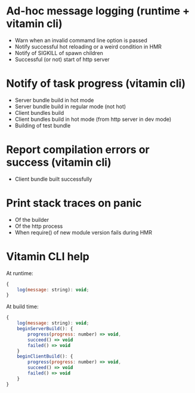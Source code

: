 # Ad-hoc message logging (runtime + vitamin cli)
- Warn when an invalid commamd line option is passed
- Notify successful hot reloading or a weird condition in HMR
- Notify of SIGKILL of spawn children
- Successful (or not) start of http server
# Notify of task progress (vitamin cli)
- Server bundle build in hot mode
- Server bundle build in regular mode (not hot)
- Client bundles build
- Client bundles build in hot mode (from http server in dev mode)
- Building of test bundle
# Report compilation errors or success (vitamin cli)
- Client bundle built successfully

# Print stack traces on panic
- Of the builder
- Of the http process
- When require() of new module version fails during HMR
# Vitamin CLI help
At runtime:
```javascript
{
    log(message: string): void;
}
```
At build time:
```javascript
{
    log(message: string): void;
    beginServerBuild(): {
        progress(progress: number) => void,
        succeed() => void
        failed() => void
    }
    beginClientBuild(): {
        progress(progress: number) => void,
        succeed() => void
        failed() => void
    }
}
```
